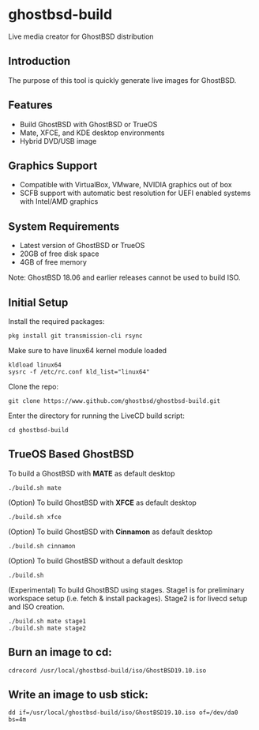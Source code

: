 ghostbsd-build
==============
Live media creator for GhostBSD distribution

## Introduction
The purpose of this tool is quickly generate live images for GhostBSD.

## Features
* Build GhostBSD with GhostBSD or TrueOS
* Mate, XFCE, and KDE desktop environments
* Hybrid DVD/USB image

## Graphics Support
* Compatible with VirtualBox, VMware, NVIDIA graphics out of box
* SCFB support with automatic best resolution for UEFI enabled systems with Intel/AMD graphics

## System Requirements
* Latest version of GhostBSD or TrueOS 
* 20GB of free disk space
* 4GB of free memory

Note: GhostBSD 18.06 and earlier releases cannot be used to build ISO.

## Initial Setup
Install the required packages:
```
pkg install git transmission-cli rsync
```
Make sure to have linux64 kernel module loaded
```
kldload linux64
sysrc -f /etc/rc.conf kld_list="linux64"
```
Clone the repo:
```
git clone https://www.github.com/ghostbsd/ghostbsd-build.git
```
Enter the directory for running the LiveCD build script:
```
cd ghostbsd-build
```

## TrueOS Based GhostBSD
To build a GhostBSD with __MATE__ as default desktop
```
./build.sh mate
```   
(Option) To build GhostBSD with __XFCE__ as default desktop
```
./build.sh xfce
```   
(Option) To build GhostBSD with __Cinnamon__ as default desktop
```
./build.sh cinnamon
```   
(Option) To build GhostBSD without a default desktop
```
./build.sh
```    
(Experimental) To build GhostBSD using stages. 
Stage1 is for preliminary workspace setup (i.e. fetch & install packages).
Stage2 is for livecd setup and ISO creation.
```
./build.sh mate stage1     
./build.sh mate stage2
```

## Burn an image to cd:
```
cdrecord /usr/local/ghostbsd-build/iso/GhostBSD19.10.iso
```

## Write an image to usb stick:
```
dd if=/usr/local/ghostbsd-build/iso/GhostBSD19.10.iso of=/dev/da0 bs=4m
```
